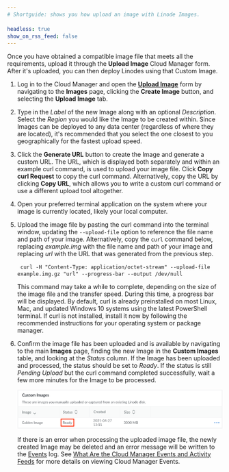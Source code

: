 ```yaml
---
# Shortguide: shows you how upload an image with Linode Images.

headless: true
show_on_rss_feed: false
---
```


Once you have obtained a compatible image file that meets all the requirements, upload it through the **Upload Image** Cloud Manager form. After it's uploaded, you can then deploy Linodes using that Custom Image.

1. Log in to the Cloud Manager and open the **[Upload Image](https://cloud.linode.com/images/create/upload)** form by navigating to the **Images** page, clicking the **Create Image** button, and selecting the **Upload Image** tab.

1. Type in the *Label* of the new Image along with an optional *Description*. Select the *Region* you would like the Image to be created within. Since Images can be deployed to any data center (regardless of where they are located), it's recommended that you select the one closest to you geographically for the fastest upload speed.

1. Click the **Generate URL** button to create the Image and generate a custom URL. The URL, which is displayed both separately and within an example curl command, is used to upload your image file. Click **Copy curl Request** to copy the curl command. Alternatively, copy the URL by clicking **Copy URL**, which allows you to write a custom curl command or use a different upload tool altogether.

1. Open your preferred terminal application on the system where your image is currently located, likely your local computer.

1. Upload the image file by pasting the curl command into the terminal window, updating the `--upload-file` option to reference the file name and path of your image. Alternatively, copy the `curl` command below, replacing *example.img* with the file name and path of your image and replacing *url* with the URL that was generated from the previous step.

        curl -H "Content-Type: application/octet-stream" --upload-file example.img.gz "url" --progress-bar --output /dev/null

    This command may take a while to complete, depending on the size of the image file and the transfer speed. During this time, a progress bar will be displayed. By default, curl is already preinstalled on most Linux, Mac, and updated Windows 10 systems using the latest PowerShell terminal. If curl is not installed, install it now by following the recommended instructions for your operating system or package manager.

1. Confirm the image file has been uploaded and is available by navigating to the main **Images** page, finding the new Image in the **Custom Images** table, and looking at the *Status* column. If the Image has been uploaded and processed, the status should be set to *Ready*. If the status is still *Pending Upload* but the curl command completed successfully, wait a few more minutes for the Image to be processed.

    ![Image status](images-upload-status.png "Image status")

    If there is an error when processing the uploaded image file, the newly created Image may be deleted and an error message will be written to the [Events](https://cloud.linode.com/events) log. See [What Are the Cloud Manager Events and Activity Feeds](/docs/guides/what-are-the-cloud-manager-events-and-activity-feeds/) for more details on viewing Cloud Manager Events.